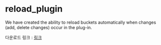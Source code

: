 # reload_plugin
We have created the ability to reload buckets automatically when changes (add, delete changes) occur in the plug-in.

다운로드 링크 : [링크](https://github.com/joy-plugin/reload_plugin/raw/v1.0.0/reloadPlugin.jar)
